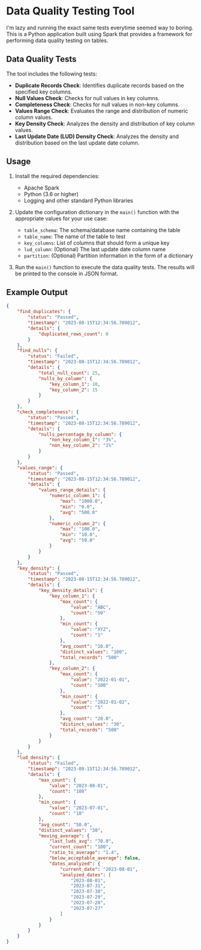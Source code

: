 # Data Quality Testing Tool

I'm lazy and running the exact same tests everytime seemed way to boring. This is a Python application built using Spark that provides a framework for performing data quality testing on tables.

## Data Quality Tests

The tool includes the following tests:
  - **Duplicate Records Check**: Identifies duplicate records based on the specified key columns.
  - **Null Values Check**: Checks for null values in key columns.
  - **Completeness Check**: Checks for null values in non-key columns.
  - **Values Range Check**: Evaluates the range and distribution of numeric column values.
  - **Key Density Check**: Analyzes the density and distribution of key column values.
  - **Last Update Date (LUD) Density Check**: Analyzes the density and distribution based on the last update date column.

## Usage

1. Install the required dependencies:
   - Apache Spark
   - Python (3.6 or higher)
   - Logging and other standard Python libraries

2. Update the configuration dictionary in the `main()` function with the appropriate values for your use case:
   - `table_schema`: The schema/database name containing the table
   - `table_name`: The name of the table to test
   - `key_columns`: List of columns that should form a unique key
   - `lud_column`: (Optional) The last update date column name
   - `partition`: (Optional) Partition information in the form of a dictionary

3. Run the `main()` function to execute the data quality tests. The results will be printed to the console in JSON format.

## Example Output

```json
{
    "find_duplicates": {
        "status": "Passed",
        "timestamp": "2023-08-15T12:34:56.789012",
        "details": {
            "duplicated_rows_count": 0
        }
    },
    "find_nulls": {
        "status": "Failed",
        "timestamp": "2023-08-15T12:34:56.789012",
        "details": {
            "total_null_count": 25,
            "nulls_by_column": {
                "key_column_1": 10,
                "key_column_2": 15
            }
        }
    },
    "check_completeness": {
        "status": "Passed",
        "timestamp": "2023-08-15T12:34:56.789012",
        "details": {
            "nulls_percentage_by_column": {
                "non_key_column_1": "3%",
                "non_key_column_2": "1%"
            }
        }
    },
    "values_range": {
        "status": "Passed",
        "timestamp": "2023-08-15T12:34:56.789012",
        "details": {
            "values_range_details": {
                "numeric_column_1": {
                    "max": "1000.0",
                    "min": "0.0",
                    "avg": "500.0"
                },
                "numeric_column_2": {
                    "max": "100.0",
                    "min": "10.0",
                    "avg": "50.0"
                }
            }
        }
    },
    "key_density": {
        "status": "Passed",
        "timestamp": "2023-08-15T12:34:56.789012",
        "details": {
            "key_density_details": {
                "key_column_1": {
                    "max_count": {
                        "value": "ABC",
                        "count": "50"
                    },
                    "min_count": {
                        "value": "XYZ",
                        "count": "1"
                    },
                    "avg_count": "10.0",
                    "distinct_values": "100",
                    "total_records": "500"
                },
                "key_column_2": {
                    "max_count": {
                        "value": "2022-01-01",
                        "count": "100"
                    },
                    "min_count": {
                        "value": "2022-01-02",
                        "count": "5"
                    },
                    "avg_count": "20.0",
                    "distinct_values": "30",
                    "total_records": "500"
                }
            }
        }
    },
    "lud_density": {
        "status": "Failed",
        "timestamp": "2023-08-15T12:34:56.789012",
        "details": {
            "max_count": {
                "value": "2023-08-01",
                "count": "100"
            },
            "min_count": {
                "value": "2023-07-01",
                "count": "10"
            },
            "avg_count": "50.0",
            "distinct_values": "30",
            "moving_average": {
                "last_luds_avg": "70.0",
                "current_count": "100",
                "ratio_to_average": "1.4",
                "below_acceptable_average": false,
                "dates_analyzed": {
                    "current_date": "2023-08-01",
                    "analyzed_dates": [
                        "2023-08-01",
                        "2023-07-31",
                        "2023-07-30",
                        "2023-07-29",
                        "2023-07-28",
                        "2023-07-27"
                    ]
                }
            }
        }
    }
}
```
